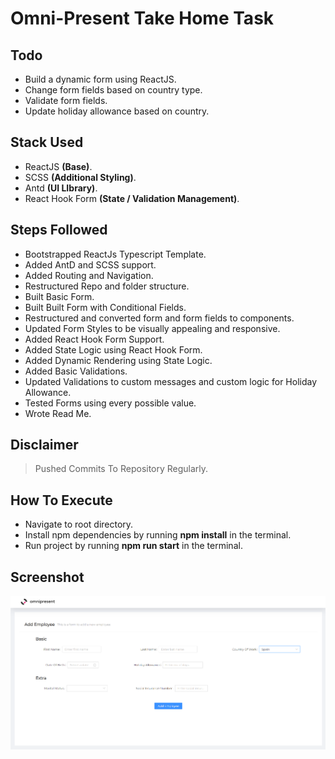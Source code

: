 # Omni-Present Take Home Task

## Todo

- Build a dynamic form using ReactJS.
- Change form fields based on country type.
- Validate form fields.
- Update holiday allowance based on country.

## Stack Used

- ReactJS **(Base)**.
- SCSS **(Additional Styling)**.
- Antd **(UI LIbrary)**.
- React Hook Form **(State / Validation Management)**.

## Steps Followed

- Bootstrapped ReactJs Typescript Template.
- Added AntD and SCSS support.
- Added Routing and Navigation.
- Restructured Repo and folder structure.
- Built Basic Form.
- Built Built Form with Conditional Fields.
- Restructured and converted form and form fields to components.
- Updated Form Styles to be visually appealing and responsive.
- Added React Hook Form Support.
- Added State Logic using React Hook Form.
- Added Dynamic Rendering using State Logic.
- Added Basic Validations.
- Updated Validations to custom messages and custom logic for Holiday Allowance.
- Tested Forms using every possible value.
- Wrote Read Me.

## Disclaimer

> Pushed Commits To Repository Regularly.

## How To Execute

- Navigate to root directory.
- Install npm dependencies by running **npm install** in the terminal.
- Run project by running **npm run start** in the terminal.

## Screenshot

![screenshot](./src/assets/Screenshot-Task.png)
